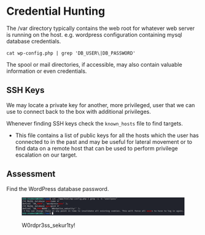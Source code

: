 # Credential Hunting

The /var directory typically contains the web root for whatever web server is running on the host. e.g. wordpress configuration containing mysql database credentials.

```shell-session
cat wp-config.php | grep 'DB_USER\|DB_PASSWORD'
```

The spool or mail directories, if accessible, may also contain valuable information or even credentials.

## SSH Keys

We may locate a private key for another, more privileged, user that we can use to connect back to the box with additional privileges.

Whenever finding SSH keys check the `known_hosts` file to find targets.

* This file contains a list of public keys for all the hosts which the user has connected to in the past and may be useful for lateral movement or to find data on a remote host that can be used to perform privilege escalation on our target.

## Assessment

Find the WordPress database password.

<figure><img src="../../../.gitbook/assets/image (15) (4).png" alt=""><figcaption><p>W0rdpr3ss_sekur1ty!</p></figcaption></figure>

